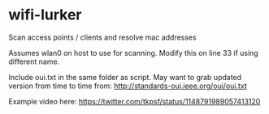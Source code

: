 # wifi-lurker
Scan access points / clients and resolve mac addresses

Assumes wlan0 on host to use for scanning. Modify this on line 33 if using different name.

Include oui.txt in the same folder as script. 
May want to grab updated version from time to time from: http://standards-oui.ieee.org/oui/oui.txt

Example video here:
https://twitter.com/tkpsf/status/1148791989057413120
